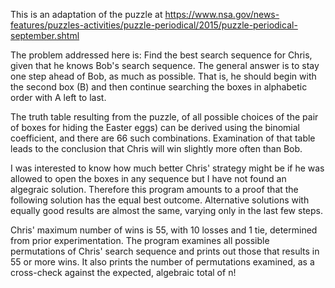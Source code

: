 This is an adaptation of the puzzle at https://www.nsa.gov/news-features/puzzles-activities/puzzle-periodical/2015/puzzle-periodical-september.shtml

The problem addressed here is: Find the best search sequence for Chris, given that he knows Bob's search sequence. The general answer is to stay one step ahead of Bob, as much as possible. That is, he should begin with the second box (B) and then continue searching the boxes in alphabetic order with A left to last.
	
The truth table resulting from the puzzle, of all possible choices of the pair of boxes for hiding the Easter eggs) can be derived using the binomial coefficient, and there are 66 such combinations. Examination of that table leads to the conclusion that Chris will win slightly more often than Bob.

I was interested to know how much better Chris' strategy might be if he was allowed to open the boxes in any sequence but I have not found an algegraic solution. Therefore this program amounts to a proof that the following solution has the equal best outcome. Alternative solutions with equally good results are almost the same, varying only in the last few steps.

Chris' maximum number of wins is 55, with 10 losses and 1 tie, determined from prior experimentation. The program examines all possible permutations of Chris' search sequence and prints out those that results in 55 or more wins. It also prints the number of permutations examined, as a cross-check against the expected, algebraic total of n!

